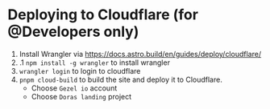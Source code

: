 # Deploying to Cloudflare (for @Developers only)

1. Install Wrangler via https://docs.astro.build/en/guides/deploy/cloudflare/
2. .1 `npm install -g wrangler` to install wrangler
3. `wrangler login` to login to cloudflare
4. `pnpm cloud-build` to build the site and deploy it to Cloudflare.
    - Choose `Gezel io` account
    - Choose `Doras landing` project

